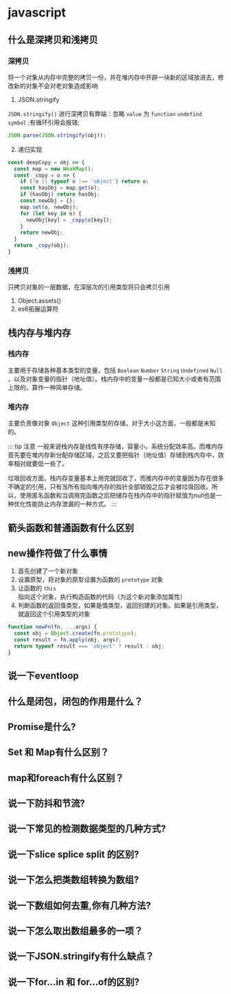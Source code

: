 # javascript

## 什么是深拷贝和浅拷贝
  ### 深拷贝
  将一个对象从内存中完整的拷贝一份，并在堆内存中开辟一块新的区域放进去，修改新的对象不会对老对象造成影响
  1. JSON.stringify

  <code>JSON.stringify()</code> 进行深拷贝有弊端：忽略 <code>value</code> 为 <code>function</code> <code>undefind</code> <code>
  symbol</code> ;有循环引用会报错;
  ``` javascript
  JSON.parse(JSON.stringify(obj));
  ```
  2. 递归实现
  ``` javascript
  const deepCopy = obj => {
    const map = new WeakMap();
    const _copy = o => {
      if (!o || typeof o !== 'object') return o;
      const hasObj = map.get(o);
      if (hasObj) return hasObj;
      const newObj = {};
      map.set(o, newObj);
      for (let key in o) {
        newObj[key] = _copy(o[key]);
      }
      return newObj;
    }
    return _copy(obj);
  }
  ```
  ### 浅拷贝
  只拷贝对象的一层数据，在深层次的引用类型将只会拷贝引用
  1. Object.assets()
  2. es6拓展运算符

## 栈内存与堆内存
  ### 栈内存

  主要用于存储各种基本类型的变量，包括 <code>Boolean</code> <code>Number</code> <code>String</code> <code>Undefined</code> <code>Null</code> ，以及对象变量的指针（地址值）。栈内存中的变量一般都是已知大小或者有范围上限的，算作一种简单存储。

  ### 堆内存

  主要负责像对象 <code>Object</code> 这种引用类型的存储，对于大小这方面，一般都是未知的。

  ::: tip 注意
  一般来说栈内存是线性有序存储，容量小，系统分配效率高。而堆内存首先要在堆内存新分配存储区域，之后又要把指针（地址值）存储到栈内存中，效率相对就要低一些了。

  垃圾回收方面，栈内存变量基本上用完就回收了，而推内存中的变量因为存在很多不确定的引用，只有当所有指向堆内存的指针全部销毁之后才会被垃圾回收。所以，使用匿名函数和当调用完函数之后把储存在栈内存中的指针赋值为null也是一种优化性能防止内存泄漏的一种方式。
  :::

## 箭头函数和普通函数有什么区别

## new操作符做了什么事情
1. 首先创建了一个新对象
2. 设置原型，将对象的原型设置为函数的 <code>prototype</code> 对象
3. 让函数的 <code>this</code> 指向这个对象，执行构造函数的代码（为这个新对象添加属性）
4. 判断函数的返回值类型，如果是值类型，返回创建的对象。如果是引用类型，就返回这个引用类型的对象

```javascript
function newFn(fn, ...args) {
  const obj = Object.create(fn.prototype);
  const result = fn.apply(obj, args);
  return typeof result === 'object' ? result : obj;
}
```

## 说一下eventloop

## 什么是闭包，闭包的作用是什么？

## Promise是什么?

## Set 和 Map有什么区别？

## map和foreach有什么区别？

## 说一下防抖和节流?

## 说一下常见的检测数据类型的几种方式?

## 说一下slice splice split 的区别?

## 说一下怎么把类数组转换为数组?

## 说一下数组如何去重,你有几种方法?

## 说一下怎么取出数组最多的一项？

## 说一下JSON.stringify有什么缺点？

## 说一下for...in 和 for...of的区别?